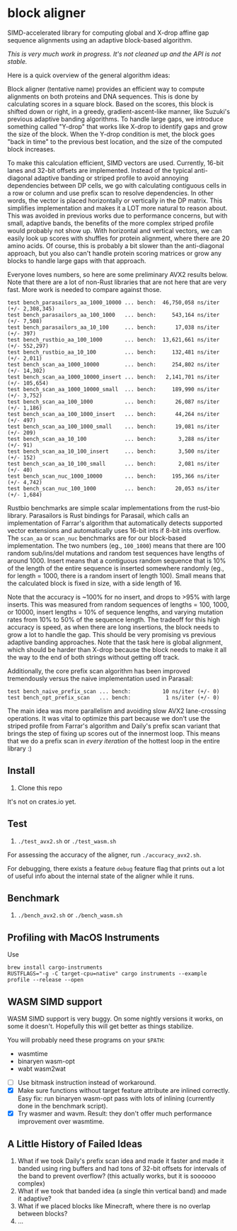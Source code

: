 # block aligner
SIMD-accelerated library for computing global and X-drop affine gap sequence alignments using
an adaptive block-based algorithm.

*This is very much work in progress. It's not cleaned up and the API is not stable.*

Here is a quick overview of the general algorithm ideas:

Block aligner (tentative name) provides an efficient way to compute alignments on both
proteins and DNA sequences. This is done by calculating scores in a square block. Based
on the scores, this block is shifted down or right, in a greedy, gradient-ascent-like manner,
like Suzuki's previous adaptive banding algorithms.
To handle large gaps, we introduce something called "Y-drop" that works like X-drop to identify
gaps and grow the size of the block. When the Y-drop condition is met, the block goes
"back in time" to the previous best location, and the size of the computed block increases.

To make this calculation efficient, SIMD vectors are used. Currently, 16-bit lanes and 32-bit
offsets are implemented. Instead of the typical anti-diagonal
adaptive banding or striped profile to avoid annoying dependencies between DP cells, we go
with calculating contiguous cells in a row or column and use prefix scan to resolve dependencies.
In other words, the vector is placed horizontally or vertically in the DP matrix.
This simplifies implementation and makes it a LOT more natural to reason about. This was avoided
in previous works due to performance concerns, but with small, adaptive bands, the benefits of the more
complex striped profile would probably not show up. With horizontal and vertical vectors,
we can easily look up scores with shuffles for protein alignment, where there are 20 amino acids.
Of course, this is probably a bit slower than the anti-diagonal approach, but you also can't handle
protein scoring matrices or grow any blocks to handle large gaps with that approach.

Everyone loves numbers, so here are some preliminary AVX2 results below. Note that there are a
lot of non-Rust libraries that are not here that are very fast.
More work is needed to compare against those.
```
test bench_parasailors_aa_1000_10000 ... bench:  46,750,058 ns/iter (+/- 2,308,345)
test bench_parasailors_aa_100_1000   ... bench:     543,164 ns/iter (+/- 7,508)
test bench_parasailors_aa_10_100     ... bench:      17,038 ns/iter (+/- 397)
test bench_rustbio_aa_100_1000       ... bench:  13,621,661 ns/iter (+/- 552,297)
test bench_rustbio_aa_10_100         ... bench:     132,481 ns/iter (+/- 2,011)
test bench_scan_aa_1000_10000        ... bench:     254,802 ns/iter (+/- 14,302)
test bench_scan_aa_1000_10000_insert ... bench:   2,141,701 ns/iter (+/- 105,654)
test bench_scan_aa_1000_10000_small  ... bench:     189,990 ns/iter (+/- 3,752)
test bench_scan_aa_100_1000          ... bench:      26,087 ns/iter (+/- 1,186)
test bench_scan_aa_100_1000_insert   ... bench:      44,264 ns/iter (+/- 497)
test bench_scan_aa_100_1000_small    ... bench:      19,081 ns/iter (+/- 209)
test bench_scan_aa_10_100            ... bench:       3,288 ns/iter (+/- 91)
test bench_scan_aa_10_100_insert     ... bench:       3,500 ns/iter (+/- 152)
test bench_scan_aa_10_100_small      ... bench:       2,081 ns/iter (+/- 40)
test bench_scan_nuc_1000_10000       ... bench:     195,366 ns/iter (+/- 4,742)
test bench_scan_nuc_100_1000         ... bench:      20,053 ns/iter (+/- 1,684)
```
Rustbio benchmarks are simple scalar implementations from the rust-bio library.
Parasailors is Rust bindings for Parasail, which calls an implementation of Farrar's algorithm
that automatically detects supported vector extensions and automatically uses 16-bit ints if
8-bit ints overflow. The `scan_aa` or `scan_nuc` benchmarks are for our block-based implementation.
The two numbers (eg., `100_1000`) means that there are 100 random sub/ins/del mutations and random test
sequences have lengths of around 1000. Insert means that a contiguous random sequence that is 10%
of the length of the entire sequence is inserted somewhere randomly (eg., for length = 1000, there is
a random insert of length 100). Small means that the calculated block is fixed in size, with a side
length of 16.

Note that the accuracy is ~100% for no insert, and drops to >95% with large inserts.
This was measured from random sequences of lengths = 100, 1000, or 10000, insert lengths = 10% of
sequence lengths, and varying mutation rates from 10% to 50% of the sequence length.
The tradeoff for this high accuracy is speed, as when there are long insertions, the block
needs to grow a lot to handle the gap.
This should be very promising vs previous adaptive banding approaches.
Note that the task here is global alignment, which should be harder than X-drop because
the block needs to make it all the way to the end of both strings without getting off track.

Additionally, the core prefix scan algorithm has been improved tremendously versus the naive
implementation used in Parasail:
```
test bench_naive_prefix_scan ... bench:          10 ns/iter (+/- 0)
test bench_opt_prefix_scan   ... bench:           1 ns/iter (+/- 0)
```
The main idea was more parallelism and avoiding slow AVX2 lane-crossing operations.
It was vital to optimize this part because we don't use the striped profile
from Farrar's algorithm and Daily's prefix scan variant that brings the step of fixing
up scores out of the innermost loop. This means that we do a prefix scan in
*every iteration* of the hottest loop in the entire library :)

## Install
1. Clone this repo

It's not on crates.io yet.

## Test
1. `./test_avx2.sh` or `./test_wasm.sh`

For assessing the accuracy of the aligner, run `./accuracy_avx2.sh`.

For debugging, there exists a feature `debug` feature flag that prints out a lot of
useful info about the internal state of the aligner while it runs.

## Benchmark
1. `./bench_avx2.sh` or `./bench_wasm.sh`

## Profiling with MacOS Instruments
Use
```
brew install cargo-instruments
RUSTFLAGS="-g -C target-cpu=native" cargo instruments --example profile --release --open
```

## WASM SIMD support
WASM SIMD support is very buggy. On some nightly versions it works, on some it doesn't.
Hopefully this will get better as things stabilize.

You will probably need these programs on your `$PATH`:
* wasmtime
* binaryen wasm-opt
* wabt wasm2wat

* [ ] Use bitmask instruction instead of workaround.
* [x] Make sure functions without target feature attribute are inlined correctly.
Easy fix: run binaryen wasm-opt pass with lots of inlining (currently done in the benchmark
script).
* [x] Try wasmer and wavm. Result: they don't offer much performance improvement over wasmtime.

## A Little History of Failed Ideas
1. What if we took Daily's prefix scan idea and made it faster and made it banded using
ring buffers and had tons of 32-bit offsets for intervals of the band to prevent overflow?
(this actually works, but it is soooooo complex)
2. What if we took that banded idea (a single thin vertical band) and made it adaptive?
3. What if we placed blocks like Minecraft, where there is no overlap between blocks?
4. ...
